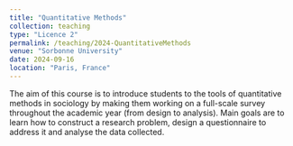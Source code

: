 ```yaml
---
title: "Quantitative Methods"
collection: teaching
type: "Licence 2"
permalink: /teaching/2024-QuantitativeMethods
venue: "Sorbonne University"
date: 2024-09-16
location: "Paris, France"
---
```


The aim of this course is to introduce students to the tools of quantitative methods in sociology by making them working on a full-scale survey throughout the academic year (from design to analysis). Main goals are to learn how to construct a research problem, design a questionnaire to address it and analyse the data collected.